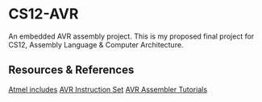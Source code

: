 # CS12-AVR
 An embedded AVR assembly project. This is my proposed final project for CS12, Assembly Language & Computer Architecture.
 
 ## Resources & References 
 [Atmel includes](https://github.com/DarkSector/AVR/tree/master/asm/include)
 [AVR Instruction Set](http://ww1.microchip.com/downloads/en/devicedoc/atmel-0856-avr-instruction-set-manual.pdf)
 [AVR Assembler Tutorials](http://www.avr-asm-tutorial.net/avr_en/beginner/index.html)
